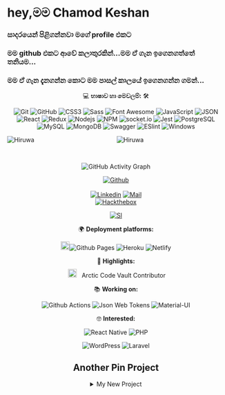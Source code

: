 # hey,මම Chamod Keshan 

### සාදරයෙන් පිළිගන්නවා මගේ profile එකට


### මම github එකට ආවේ කලාතුරකින්...මම ඒ ගැන ඉගෙනගත්තේ තනියම...




### මම ඒ ගැන දැනගන්න කොට මම පාසල් කාලයේ ඉගෙනගන්න ගමන්...

<div align="center">

💻 **භාෂාව හා මෙවලම්:** 🛠️<br>

![Git](https://img.shields.io/badge/-Git-000000?style=flat&logo=git&logoColor=F05032&labelColor=ffffff)
![GitHub](https://img.shields.io/badge/-GitHub-000000?style=flat&logo=github&logoColor=000000&labelColor=ffffff)
![CSS3](https://img.shields.io/badge/-CSS3-000000?style=flat&logo=css3&logoColor=ffffff&labelColor=1572B6) 
![Sass](https://img.shields.io/badge/-Sass-000000?style=flat&logo=sass&logoColor=ffffff&labelColor=%23CC6699)
![Font Awesome](https://img.shields.io/badge/-font%20awesome-000000?style=flat&logo=font-awesome&logoColor=339AF0&labelColor=ffffff)
![JavaScript](https://img.shields.io/badge/-JavaScript-000000?style=flat&logo=javascript)
![JSON](https://img.shields.io/badge/-JSON-000000?style=flat&logo=JSON&logoColor=000000&labelColor=ffffff)
![React](https://img.shields.io/badge/-React-000000?style=flat&logo=react)
![Redux](https://img.shields.io/badge/-Redux-000000?style=flat&logo=redux&logoColor=764ABC&labelColor=ffffff)
![Nodejs](https://img.shields.io/badge/-Nodejs-000000?style=flat&logo=Node.js)
![NPM](https://img.shields.io/badge/-npm-000000?style=flat&logo=npm&labelColor=ffffff)
![socket.io](https://img.shields.io/badge/-Socket.Io-000000?style=flat&logo=socket.io&logoColor=000000&labelColor=ffffff)
![Jest](https://img.shields.io/badge/-Jest-000000?style=flat&logo=Jest&logoColor=C21325&labelColor=ffffff)
![PostgreSQL](https://img.shields.io/badge/-PostgreSQL-000000?style=flat&logo=postgresql&logoColor=ffffff&labelColor=336791)
![MySQL](https://img.shields.io/badge/-MySQL-000000?style=flat&logo=mysql&labelColor=ffffff)
![MongoDB](https://img.shields.io/badge/-MongoDB-000000?style=flat&logo=mongodb&labelColor=ffffff)
![Swagger](https://img.shields.io/badge/-Swagger-000000?style=flat&logo=swagger)
![ESlint](https://img.shields.io/badge/-ESlint-000000?style=flat&logo=ESlint&labelColor=4B32C3)
![Windows](https://img.shields.io/badge/-Windows-000000?style=flat&logo=windows&logoColor=ffffff&labelColor=0078D6)



<p align="left"><img align="left" src="https://github-readme-stats.vercel.app/api/top-langs?username=ChamodKeshan&show_icons=true&locale=en&layout=compact&theme=radical" alt="Hiruwa" /></p>

 
 <p><img align="center" src="https://github-readme-streak-stats.herokuapp.com/?user=ChamodKeshan&theme=radical" alt="Hiruwa" /></p>
 
 <br />
 
![GitHub Activity Graph](https://activity-graph.herokuapp.com/graph?username=ChamodKeshan&bg_color=000000&color=4fff67&line=4fff67&point=ffffff&area=true&hide_border=true)  
<!--

## Complete list of github markdown emoji markup
https://gist.github.com/rxaviers/7360908

## technologies Icons 
https://simpleicons.org/

-->
  [![Github](https://img.shields.io/github/followers/ChamodKeshan?label=Follow%20Me&style=social)](https://github.com/PYMaster-ft)
<br>
<br>
[![Linkedin](https://img.shields.io/badge/LinkedIn-ChamodKeshan-blue)](https://www.linkedin.com/in/ChamodKeshan-954a741b8/)
[![Mail](https://img.shields.io/badge/Hotmail-chamodkeshan92@gmail.com-blue?logo=Gmail&logoColor=blue&labelColor=black)](#)
<br>
[![Hackthebox](https://img.shields.io/badge/Hack%20the%20box-ChamodKeshan-green)](https://app.hackthebox.eu/profile/overview)

[![Sl](https://img.shields.io/badge/Hacker%20rank-ChamodKeshan-green)](https://www.hackerrank.com/sasipclass)
<!-- [![HitCount](http://hits.dwyl.com/Ahmad-Sawalqeh/Ahmad-Sawalqeh.svg)](http://hits.dwyl.com/Ahmad-Sawalqeh/Ahmad-Sawalqeh) -->





🌍 **Deployment platforms:**<br>

<img alt="Github Pages" width="20px" height="20px" src="https://techcrunch.com/wp-content/uploads/2010/07/github-logo.png" />![Github Pages](https://img.shields.io/badge/-Github%20Pages-000000?style=flat&logo=github-pages) ![Heroku](https://img.shields.io/badge/-Heroku-000000?style=flat&logo=heroku&labelColor=430098) ![Netlify](https://img.shields.io/badge/-Netlify-000000?style=flat&logo=netlify&labelColor=000000)


🚩 **Highlights:** <br>
&nbsp;<img src='https://raw.githubusercontent.com/ChamodKeshan/ChamodKeshan/master/Profile/image/dp.gif' style="margin-top: 10px;" width="20px" height="20px">&nbsp;&nbsp;&nbsp;<span>Arctic Code Vault Contributor</span>


📚 **Working on:** <br>

![Github Actions](https://img.shields.io/badge/-Github%20Actions-000000?style=flat&logo=github-actions&logoColor=2088FF&labelColor=ffffff)
![Json Web Tokens](https://img.shields.io/badge/-Json%20Web%20Tokens-000000?style=flat&logo=json-web-tokens&logoColor=ffffff&labelColor=000000)
![Material-UI](https://img.shields.io/badge/-Material%20UI-000000?style=flat&logo=Material%20UI&logoColor=ffffff&labelColor=0081CB)


🤓 **Interested:** <br>

![React Native](https://img.shields.io/badge/-React%20Native-000000?style=flat&logo=react&labelColor=000000)
![PHP](https://img.shields.io/badge/-PHP-000000?style=flat&logo=PHP&logoColor=5466b8&labelColor=ffffff)

![WordPress](https://img.shields.io/badge/-WordPress-000000?style=flat&logo=wordpress&labelColor=21759B)
![Laravel](https://img.shields.io/badge/-Laravel-000000?style=flat&logo=laravel&logoColor=ffffff&labelColor=FF2D20)




## Another Pin Project
<details>
  <summary>My New Project</summary>
   <a href="https://github.com/ChamodKeshan/Queen-Alexa">
    <img src="https://github-readme-stats.vercel.app/api/pin/?username=ChamodKeshan&repo=Queen-Alexa">
  </a>
</details>

  <!--
<details>
  <summary>My New Whatsapp Bot Project</summary>
   <a href="https://github.com/ChamodKeshan/Queen-Alexa>
    <img src="https://github-readme-stats.vercel.app/api/pin/?username=ChamodKeshan&repo=Changumi-X">
  </a>
  </details>
  --!>
